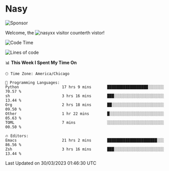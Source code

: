 # Nasy

<!--
<p align="center">
<img height="200" src="https://github-readme-stats.vercel.app/api?username=nasyxx&count_private=true&show_icons=true&theme=dracula&include_all_commits=true"/>
<img height="200" src="https://github-readme-stats.vercel.app/api/top-langs/?username=nasyxx&theme=dracula&hide=html,jupyter+notebook&count_private=true&show_icons=true"/>
</p>

  
----------------
-->

![Sponsor](https://img.shields.io/static/v1.svg?label=Sponsor&message=%E2%9D%A4&logo=GitHub&style=flat&color=pink)
 
Welcome, the ![nasyxx visitor counter](https://count.getloli.com/get/@nasyxx?theme=rule34)th vistor!
 
<!--START_SECTION:waka-->
![Code Time](http://img.shields.io/badge/Code%20Time-3%2C326%20hrs%2041%20mins-blue)

![Lines of code](https://img.shields.io/badge/From%20Hello%20World%20I%27ve%20Written-6.2%20million%20lines%20of%20code-blue)

📊 **This Week I Spent My Time On** 

```text
🕑︎ Time Zone: America/Chicago

💬 Programming Languages: 
Python                   17 hrs 9 mins       ██████████████████░░░░░░░   70.57 % 
sh                       3 hrs 16 mins       ███░░░░░░░░░░░░░░░░░░░░░░   13.44 % 
Org                      2 hrs 18 mins       ██░░░░░░░░░░░░░░░░░░░░░░░   09.50 % 
Other                    1 hr 22 mins        █░░░░░░░░░░░░░░░░░░░░░░░░   05.63 % 
TOML                     7 mins              ░░░░░░░░░░░░░░░░░░░░░░░░░   00.50 % 

🔥 Editors: 
Emacs                    21 hrs 2 mins       ██████████████████████░░░   86.56 % 
Zsh                      3 hrs 16 mins       ███░░░░░░░░░░░░░░░░░░░░░░   13.44 % 
```


 Last Updated on 30/03/2023 01:46:30 UTC
<!--END_SECTION:waka-->

<!-- ![visitors](https://visitor-badge.laobi.icu/badge?page_id=nasyxx.nasyxx) -->
